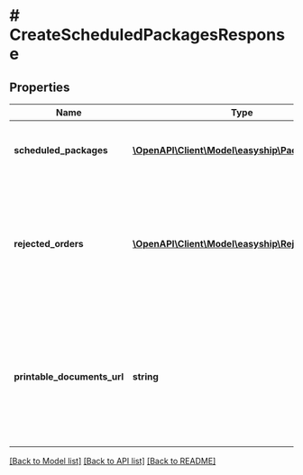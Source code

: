 # # CreateScheduledPackagesResponse

## Properties

Name | Type | Description | Notes
------------ | ------------- | ------------- | -------------
**scheduled_packages** | [**\OpenAPI\Client\Model\easyship\Package[]**](Package.md) | A list of packages. Refer to the &#x60;Package&#x60; object. | [optional]
**rejected_orders** | [**\OpenAPI\Client\Model\easyship\RejectedOrder[]**](RejectedOrder.md) | A list of orders we couldn&#39;t scheduled on your behalf. Each element contains the reason and details on the error. | [optional]
**printable_documents_url** | **string** | A pre-signed URL for the zip document containing the shipping labels and the documents enabled for your marketplace. | [optional]

[[Back to Model list]](../../README.md#models) [[Back to API list]](../../README.md#endpoints) [[Back to README]](../../README.md)
